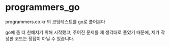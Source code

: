 # programmers_go
  programmers.co.kr 의 코딩테스트를 go로 풀어본다
  
  go에 좀 더 친해지기 위해 시작했고, 
  주어진 문제를 제 생각대로 풀었기 때문에, 제가 작성한 코드는 정답이 아닐 수 있습니다.
  
